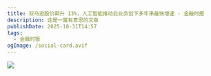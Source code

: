 ```yaml
---
title: 亚马逊股价飙升 13%，人工智能推动云业务创下多年来最快增速 - 金融时报
description: 这是一篇有意思的文章
publishDate: 2025-10-31T14:57
tags:
  - 金融时报
ogImage: /social-card.avif
---
```



![](/assets/images/亚马逊股价飙升-13-，人工智能推动云业务创下多年来最快增速-金融时报.png)
